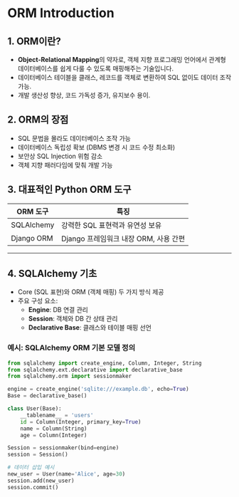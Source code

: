 # ORM Introduction

## 1. ORM이란?

- **Object-Relational Mapping**의 약자로, 객체 지향 프로그래밍 언어에서 관계형 데이터베이스를 쉽게 다룰 수 있도록 매핑해주는 기술입니다.
- 데이터베이스 테이블을 클래스, 레코드를 객체로 변환하여 SQL 없이도 데이터 조작 가능.
- 개발 생산성 향상, 코드 가독성 증가, 유지보수 용이.

## 2. ORM의 장점

- SQL 문법을 몰라도 데이터베이스 조작 가능
- 데이터베이스 독립성 확보 (DBMS 변경 시 코드 수정 최소화)
- 보안상 SQL Injection 위험 감소
- 객체 지향 패러다임에 맞춰 개발 가능

## 3. 대표적인 Python ORM 도구

| ORM 도구         | 특징                          |
|------------------|-------------------------------|
| SQLAlchemy       | 강력한 SQL 표현력과 유연성 보유 |
| Django ORM       | Django 프레임워크 내장 ORM, 사용 간편 |

---

## 4. SQLAlchemy 기초

- Core (SQL 표현)와 ORM (객체 매핑) 두 가지 방식 제공
- 주요 구성 요소:
  - **Engine**: DB 연결 관리
  - **Session**: 객체와 DB 간 상태 관리
  - **Declarative Base**: 클래스와 테이블 매핑 선언

### 예시: SQLAlchemy ORM 기본 모델 정의

```python
from sqlalchemy import create_engine, Column, Integer, String
from sqlalchemy.ext.declarative import declarative_base
from sqlalchemy.orm import sessionmaker

engine = create_engine('sqlite:///example.db', echo=True)
Base = declarative_base()

class User(Base):
    __tablename__ = 'users'
    id = Column(Integer, primary_key=True)
    name = Column(String)
    age = Column(Integer)

Session = sessionmaker(bind=engine)
session = Session()

# 데이터 삽입 예시
new_user = User(name='Alice', age=30)
session.add(new_user)
session.commit()